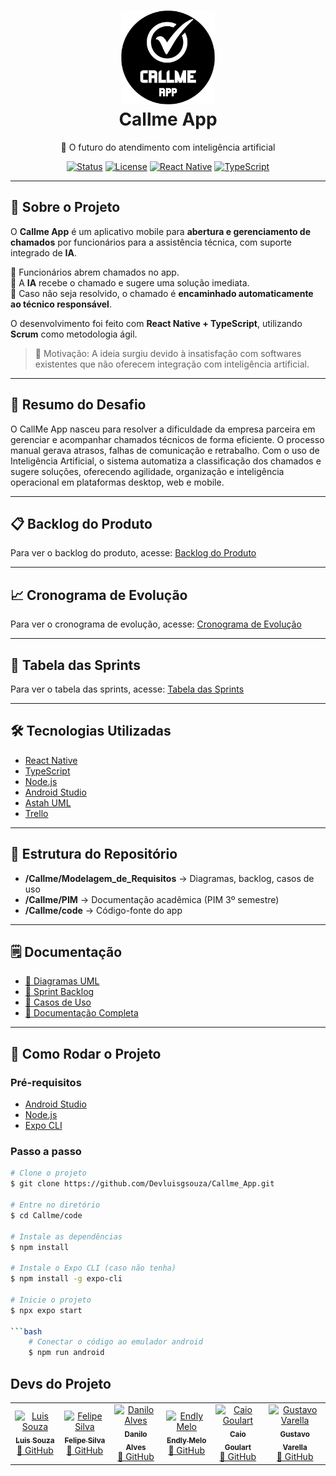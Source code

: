 <h1 align="center">
  <img src="logoCallmeapp.png" alt="Callme App" width="150"/>
  <br>
  Callme App
</h1>

<p align="center">🚀 O futuro do atendimento com inteligência artificial</p>

<div align="center">

[![Status](https://img.shields.io/badge/status-em%20desenvolvimento-yellow)]()
[![License](https://img.shields.io/badge/license-MIT-green)]()
[![React Native](https://img.shields.io/badge/React%20Native-0.72-blue)]()
[![TypeScript](https://img.shields.io/badge/TypeScript-✓-3178C6)]()

</div>

---

## 📖 Sobre o Projeto  

O **Callme App** é um aplicativo mobile para **abertura e gerenciamento de chamados** por funcionários para a assistência técnica, com suporte integrado de **IA**.  

🔹 Funcionários abrem chamados no app.  
🔹 A **IA** recebe o chamado e sugere uma solução imediata.  
🔹 Caso não seja resolvido, o chamado é **encaminhado automaticamente ao técnico responsável**.  

O desenvolvimento foi feito com **React Native + TypeScript**, utilizando **Scrum** como metodologia ágil.  

> 🎯 Motivação: A ideia surgiu devido à insatisfação com softwares existentes que não oferecem integração com inteligência artificial.  

---
## 🧠 Resumo do Desafio

O CallMe App nasceu para resolver a dificuldade da empresa parceira em gerenciar e acompanhar chamados técnicos de forma eficiente. O processo manual gerava atrasos, falhas de comunicação e retrabalho.
Com o uso de Inteligência Artificial, o sistema automatiza a classificação dos chamados e sugere soluções, oferecendo agilidade, organização e inteligência operacional em plataformas desktop, web e mobile.

---

##  📋 Backlog do Produto
Para ver o backlog do produto, acesse: [Backlog do Produto](https://github.com/Nilo40/Backlog_do_produto/blob/main/README.md)

---
## 📈 Cronograma de Evolução
Para ver o cronograma de evolução, acesse: [Cronograma de Evolução](https://github.com/Nilo40/Cronograma_de_evolucao)

---
## 📅 Tabela das Sprints
Para ver o tabela das sprints, acesse: [Tabela das Sprints](https://github.com/Nilo40/tabela_das_sprints/tree/main)

---

## 🛠️ Tecnologias Utilizadas  

- [React Native](https://reactnative.dev/)  
- [TypeScript](https://www.typescriptlang.org/)  
- [Node.js](https://nodejs.org/pt)  
- [Android Studio](https://developer.android.com/studio)  
- [Astah UML](https://astah.net/products/astah-uml/)  
- [Trello](https://trello.com/)  

---

## 📂 Estrutura do Repositório  

- **/Callme/Modelagem_de_Requisitos** → Diagramas, backlog, casos de uso  
- **/Callme/PIM** → Documentação acadêmica (PIM 3º semestre)  
- **/Callme/code** → Código-fonte do app  

---

## 🗒️ Documentação  

- [📌 Diagramas UML](https://github.com/Nilo40/AtividadeEgydio/Callme/Modelagem_de_Requisitos/Diagrama_de_caso_de_uso_sistema_corrigido.asta)  
- [📌 Sprint Backlog](https://github.com/Devluisgsouza/Callme_App/blob/main/Callme/Modelagem_de_Requisitos/Sprints_Backlog.docx)  
- [📌 Casos de Uso](https://github.com/Devluisgsouza/Callme_App/blob/main/Callme/Modelagem_de_Requisitos/Descrição_caso_de_uso.docx)  
- [📌 Documentação Completa](https://github.com/Devluisgsouza/Callme_App/blob/main/Callme/PIM/PIM%203%20SEMESTRE.doc)  


---

## 🚀 Como Rodar o Projeto  

### Pré-requisitos  
- [Android Studio](https://developer.android.com/studio)  
- [Node.js](https://nodejs.org/pt)  
- [Expo CLI](https://expo.dev/)  

### Passo a passo  

```bash
# Clone o projeto
$ git clone https://github.com/Devluisgsouza/Callme_App.git 

# Entre no diretório
$ cd Callme/code

# Instale as dependências
$ npm install

# Instale o Expo CLI (caso não tenha)
$ npm install -g expo-cli

# Inicie o projeto
$ npx expo start

```bash
    # Conectar o código ao emulador android
    $ npm run android
```

## Devs do Projeto

<table> <tr> <td align="center"> <a href="https://github.com/Devluisgsouza"> <img src="https://avatars.githubusercontent.com/u/175893858?v=4" width="100px;" alt="Luis Souza"/> <br /> <sub><b>Luis Souza</b></sub> </a> <br /> <a href="https://github.com/Devluisgsouza">🔗 GitHub </a> </td> <td align="center"> <a href="https://github.com/Felipe00702"> <img src="https://avatars.githubusercontent.com/u/205240478?v=4" width="100px;" alt="Felipe Silva"/> <br /> <sub><b>Felipe Silva</b></sub> </a> <br /> <a href="https://github.com/Felipe00702">🔗 GitHub</a> </td> <td align="center"> <a href="https://github.com/Nilo40"> <img src="https://avatars.githubusercontent.com/u/112767071?v=4" width="100px;" alt="Danilo Alves"/> <br /> <sub><b>Danilo Alves</b></sub> </a> <br /> <a href="https://github.com/Nilo40">🔗 GitHub</a> </td> <td align="center"> <a href="https://github.com/endlymelo"> <img src="https://avatars.githubusercontent.com/u/202872646?v=4" width="100px;" alt="Endly Melo"/> <br /> <sub><b>Endly Melo</b></sub> </a> <br /> <a href="https://github.com/endlymelo">🔗 GitHub</a> </td> <td align="center"> <a href="https://github.com/caiogoulart1"> <img src="https://avatars.githubusercontent.com/u/205272622?v=4" width="100px;" alt="Caio Goulart"/> <br /> <sub><b>Caio Goulart</b></sub> </a> <br /> <a href="https://github.com/caiogoulart1">🔗 GitHub</a> </td> <td align="center"> <a href="https://github.com/TheVarella"> <img src="https://avatars.githubusercontent.com/u/95414997?v=4" width="100px;" alt="Gustavo Varella"/> <br /> <sub><b>Gustavo Varella</b></sub> </a> <br /> <a href="https://github.com/TheVarella">🔗 GitHub</a> </tr> </table>

